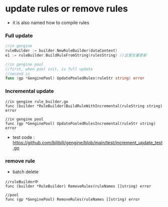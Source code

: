 # update rules or remove rules
- it is also named how to compile rules
 

### Full update

```go
//in gengine
ruleBuilder := builder.NewRuleBuilder(dataContext)
e1 := ruleBuilder.BuildRuleFromString(rulesString) //这里全量更新

//in gengine pool
//first, when pool init, is full update
//second is
func (gp *GenginePool) UpdatePooledRules(ruleStr string) error

```

### Incremental update

``` 
//in gengine rule_builder.go
func (builder *RuleBuilder)BuildRuleWithIncremental(ruleString string) error

//in gengine pool
func (gp *GenginePool) UpdatePooledRulesIncremental(ruleStr string) error 
```

- test code : https://github.com/bilibili/gengine/blob/main/test/increment_update_test.go 


### remove rule
- batch delete
```
//ruleBuilder中
func (builder *RuleBuilder) RemoveRules(ruleNames []string) error 

//pool
func (gp *GenginePool) RemoveRules(ruleNames []string) error 

```
